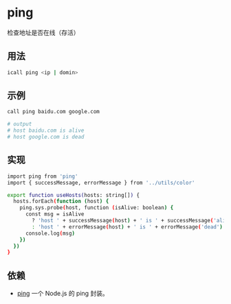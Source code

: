 # ping

检查地址是否在线（存活）

## 用法

```sh
icall ping <ip | domin>
```

## 示例

```sh
call ping baidu.com google.com

# output
# host baidu.com is alive
# host google.com is dead
```

## 实现

```sh
import ping from 'ping'
import { successMessage, errorMessage } from '../utils/color'

export function useHosts(hosts: string[]) {
  hosts.forEach(function (host) {
    ping.sys.probe(host, function (isAlive: boolean) {
      const msg = isAlive
        ? 'host ' + successMessage(host) + ' is ' + successMessage('alive')
        : 'host ' + errorMessage(host) + ' is ' + errorMessage('dead')
      console.log(msg)
    })
  })
}
```

## 依赖

- [ping](https://www.npmjs.com/package/ping) 一个 Node.js 的 ping 封装。

